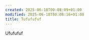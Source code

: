 ```yaml
---
created: 2025-06-18T00:08:09+01:00
modified: 2025-06-18T00:08:16+01:00
title: Tufufufuf
---
```


Ufufufuf
